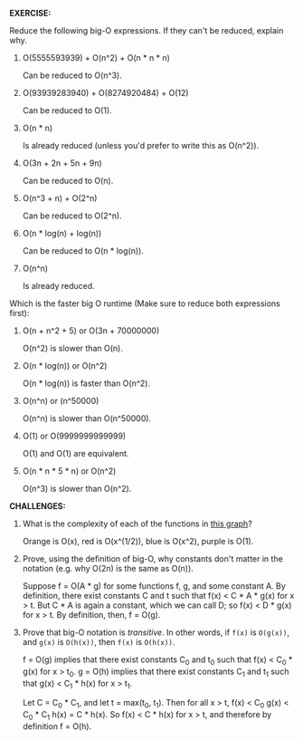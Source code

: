 **EXERCISE:**

Reduce the following big-O expressions. If they can't be reduced, explain why.

1. O(5555593939) + O(n^2) + O(n * n * n)

	Can be reduced to O(n^3).

2. O(93939283940) + O(8274920484) + O(12)

	Can be reduced to O(1).

3. O(n * n)

	Is already reduced (unless you'd prefer to write this as O(n^2)).

4. O(3n + 2n + 5n + 9n)

	Can be reduced to O(n).

5. O(n^3 + n) + O(2^n)

	Can be reduced to O(2^n).

6. O(n * log(n) + log(n))

	Can be reduced to O(n * log(n)).

7. O(n^n)

	Is already reduced.

Which is the faster big O runtime (Make sure to reduce both expressions first):

1. O(n + n^2 + 5) or O(3n + 70000000)

	O(n^2) is slower than O(n).

2. O(n * log(n)) or O(n^2)

	O(n * log(n)) is faster than O(n^2).
	
3. O(n^n) or (n^50000)

	O(n^n) is slower than O(n^50000).

4. O(1) or O(9999999999999)

	O(1) and O(1) are equivalent.

5. O(n * n * 5 * n) or O(n^2)

	O(n^3) is slower than O(n^2).

**CHALLENGES:**

1. What is the complexity of each of the functions in [this graph](https://www.desmos.com/calculator/e6335rf6ao)?

	Orange is O(x), red is O(x^(1/2)), blue is O(x^2), purple is O(1).

2. Prove, using the definition of big-O, why constants don't matter in the notation (e.g. why O(2n) is the same as O(n)).

	Suppose f = O(A * g) for some functions f, g, and some constant A. By definition, there exist constants C and t such that f(x) < C * A * g(x) for x > t. But C * A is again a constant, which we can call D; so f(x) < D * g(x) for x > t. By definition, then, f = O(g).

3. Prove that big-O notation is _transitive_. In other words, if `f(x)` is `O(g(x))`, and `g(x)` is `O(h(x))`, then `f(x)` is `O(h(x))`.

	f = O(g) implies that there exist constants C<sub>0</sub> and t<sub>0</sub> such that f(x) < C<sub>0</sub> * g(x) for x > t<sub>0</sub>. g = O(h) implies that there exist constants C<sub>1</sub> and t<sub>1</sub> such that g(x) < C<sub>1</sub> * h(x) for x > t<sub>1</sub>.
	
	Let C = C<sub>0</sub> * C<sub>1</sub>, and let t = max(t<sub>0</sub>, t<sub>1</sub>). Then for all x > t, f(x) < C<sub>0</sub> g(x) < C<sub>0</sub> * C<sub>1</sub> h(x) = C * h(x). So f(x) < C * h(x) for x > t, and therefore by definition f = O(h).